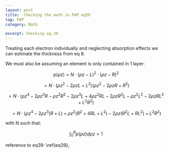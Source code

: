 ```yaml
---
layout: post
title:  Checking the math in PAP eq39
tag: PAP
category: Math

excerpt: Checking eq.39
---
```


Treating each electron individually and neglecting absorption effects we can
estimate the thickness from eq 8.

We must also be assuming an element is
only contained in 1 layer:

$$p(\rho z)=N\cdot (\rho z-L)^2\cdot (\rho z-R)^2\label{eq39}\tag{39}$$

$$= N\cdot (\rho z^2-2\rho zL+L^2)(\rho z^2-2\rho zR+R^2)$$

$$=N\cdot (\rho z^4-2\rho z^3R-\rho z^2R^2-2\rho z^3L+
4\rho z^2RL-2\rho zR^2L-\rho z^2L^2-2\rho zRL^2+L^2R^2)$$

$$=N\cdot (\rho z^4-2\rho z^3(R+L)+\rho z^2(R^2+4RL+L^2)-
           2\rho z(R^2L+RL^2)+L^2R^2)$$

with N such that:

$$\int^R_0 p(\rho z)d\rho z=1$$

reference to eq39: \ref{eq39},
